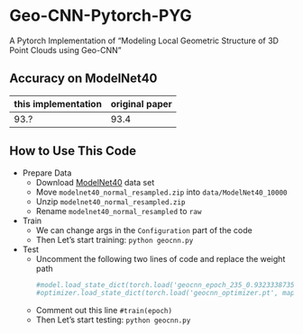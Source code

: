# Geo-CNN-Pytorch-PYG
A Pytorch Implementation of “Modeling Local Geometric Structure of 3D Point Clouds using Geo-CNN”

## Accuracy on ModelNet40
|this implementation|original paper|
|---|---|
|93.?|93.4|

## How to Use This Code
- Prepare Data
  - Download [ModelNet40](https://shapenet.cs.stanford.edu/media/modelnet40_normal_resampled.zip) data set
  - Move `modelnet40_normal_resampled.zip` into `data/ModelNet40_10000`
  - Unzip `modelnet40_normal_resampled.zip`
  - Rename `modelnet40_normal_resampled` to `raw`
- Train
  - We can change args in the `Configuration` part of the code
  - Then Let’s start training: `python geocnn.py`
- Test
  - Uncomment the following two lines of code and replace the weight path
    ```python
    #model.load_state_dict(torch.load('geocnn_epoch_235_0.9323338735818476', map_location=f'cuda:{device_list[0]}'), strict=True)
    #optimizer.load_state_dict(torch.load('geocnn_optimizer.pt', map_location=f'cuda:{device_list[0]}').state_dict())
    ```
  - Comment out this line `#train(epoch)`
  - Then Let’s start testing: `python geocnn.py`
